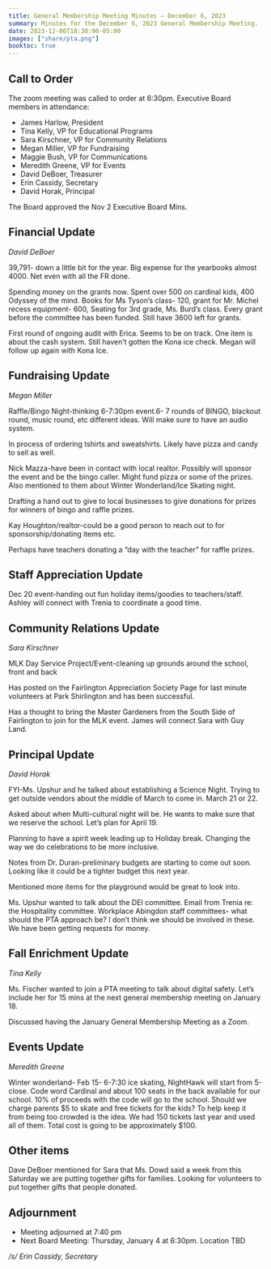 ```yaml
---
title: General Membership Meeting Minutes — December 6, 2023
summary: Minutes for the December 6, 2023 General Membership Meeting.
date: 2023-12-06T18:30:00-05:00
images: ["share/pta.png"]
booktoc: true
---
```


## Call to Order

The zoom meeting was called to order at 6:30pm. Executive Board members in attendance:

- James Harlow, President
- Tina Kelly, VP for Educational Programs
- Sara Kirschner, VP for Community Relations
- Megan Miller, VP for Fundraising
- Maggie Bush, VP for Communications
- Meredith Greene, VP for Events
- David DeBoer, Treasurer
- Erin Cassidy, Secretary
- David Horak, Principal

The Board approved the Nov 2 Executive Board Mins. 

## Financial Update
*David DeBoer*

39,791- down a little bit for the year. Big expense for the yearbooks almost 4000. Net even with all the FR done.

Spending money on the grants now. Spent over 500 on cardinal kids, 400 Odyssey of the mind. Books for Ms Tyson’s class- 120, grant for Mr. Michel recess equipment- 600, Seating for 3rd grade, Ms. Burd’s class. Every grant before the committee has been funded. Still have 3600 left for grants.

First round of ongoing audit with Erica. Seems to be on track. One item is about the cash system. Still haven’t gotten the Kona ice check. Megan will follow up again with Kona Ice.

## Fundraising Update
*Megan Miller*

Raffle/Bingo Night-thinking 6-7:30pm event.6- 7 rounds of BINGO, blackout round, music round, etc different ideas. Will make sure to have an audio system.

In process of ordering tshirts and sweatshirts. Likely have pizza and candy to sell as well.

Nick Mazza-have been in contact with local realtor. Possibly will sponsor the event and be the bingo caller. Might fund pizza or some of the prizes. Also mentioned to them about Winter Wonderland/Ice Skating night.

Drafting a hand out to give to local businesses to give donations for prizes for winners of bingo and raffle prizes.

Kay Houghton/realtor-could be a good person to reach out to for sponsorship/donating items etc.

Perhaps have teachers donating a “day with the teacher” for raffle prizes.

## Staff Appreciation Update

Dec 20 event-handing out fun holiday items/goodies to teachers/staff. Ashley will connect with Trenia to coordinate a good time.

## Community Relations Update
*Sara Kirschner* 

MLK Day Service Project/Event-cleaning up grounds around the school, front and back

Has posted on the Fairlington Appreciation Society Page for last minute volunteers at Park Shirlington and has been successful.

Has a thought to bring the Master Gardeners from the South Side of Fairlington to join for the MLK event. James will connect Sara with Guy Land.

## Principal Update
*David Horak*

FYI-Ms. Upshur and he talked about establishing a Science Night. Trying to get outside vendors about the middle of March to come in. March 21 or 22.

Asked about when Multi-cultural night will be. He wants to make sure that we reserve the school. Let’s plan for April 19.

Planning to have a spirit week leading up to Holiday break. Changing the way we do celebrations to be more inclusive.

Notes from Dr. Duran-preliminary budgets are starting to come out soon. Looking like it could be a tighter budget this next year.

Mentioned more items for the playground would be great to look into.

Ms. Upshur wanted to talk about the DEI committee. Email from Trenia re: the Hospitality committee. Workplace Abingdon staff committees- what should the PTA approach be? I don’t think we should be involved in these. We have been getting requests for money.

## Fall Enrichment Update
*Tina Kelly* 

Ms. Fischer wanted to join a PTA meeting to talk about digital safety. Let’s include her for 15 mins at the next general membership meeting on January 18.

Discussed having the January General Membership Meeting as a Zoom.

## Events Update
*Meredith Greene* 

Winter wonderland- Feb 15- 6-7:30 ice skating, NightHawk will start from 5-close. Code word Cardinal and about 100 seats in the back available for our school. 10% of proceeds with the code will go to the school. Should we charge parents $5 to skate and free tickets for the kids? To help keep it from being too crowded is the idea. We had 150 tickets last year and used all of them. Total cost is going to be approximately $100.

## Other items

Dave DeBoer mentioned for Sara that Ms. Dowd said a week from this Saturday we are putting together gifts for families. Looking for volunteers to put together gifts that people donated.

## Adjournment

- Meeting adjourned at 7:40 pm
- Next Board Meeting: Thursday, January 4 at 6:30pm. Location TBD

*/s/ Erin Cassidy, Secretary* 